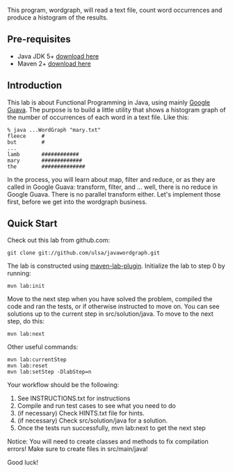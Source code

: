 This program, wordgraph, will read a text file, count word occurrences and produce
a histogram of the results.

Pre-requisites
--------------
-  Java JDK 5+ [download here](http://www.oracle.com/technetwork/java/javase/downloads/index.html)
-  Maven 2+ [download here](http://maven.apache.org/download.html)

Introduction
------------
This lab is about Functional Programming in Java, using mainly [Google Guava](http://code.google.com/p/guava-libraries/).
The purpose is to build a little utility that shows a histogram graph of the number
of occurrences of each word in a text file. Like this:

	% java ...WordGraph "mary.txt"
	fleece     #
	but        #
	...
	lamb       ############
	mary       #############
	the        ##############

In the process, you will learn about map, filter and reduce, or as they are
called in Google Guava: transform, filter, and ... well, there is no
reduce in Google Guava. There is no parallel transform either. Let's
implement those first, before we get into the wordgraph business.

Quick Start
-----------
Check out this lab from github.com:

	git clone git://github.com/ulsa/javawordgraph.git

The lab is constructed using [maven-lab-plugin](https://github.com/jayway/maven-lab-plugin).
Initialize the lab to step 0 by running:

	mvn lab:init

Move to the next step when you have solved the problem, compiled the code and
ran the tests, or if otherwise instructed to move on. You can see solutions up
to the current step in src/solution/java. To move to the next step, do this:

	mvn lab:next

Other useful commands:

    mvn lab:currentStep
    mvn lab:reset
    mvn lab:setStep -DlabStep=n

Your workflow should be the following:

1.  See INSTRUCTIONS.txt for instructions
2.  Compile and run test cases to see what you need to do
3.  (if necessary) Check HINTS.txt file for hints.
4.  (if necessary) Check src/solution/java for a solution.
5.  Once the tests run successfully, mvn lab:next to get the next step

Notice: You will need to create classes and methods to fix compilation errors!
Make sure to create files in src/main/java!

Good luck!
